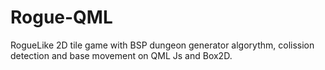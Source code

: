 # Rogue-QML
RogueLike 2D tile game with BSP dungeon generator algorythm, colission detection and base movement on QML Js and Box2D.


